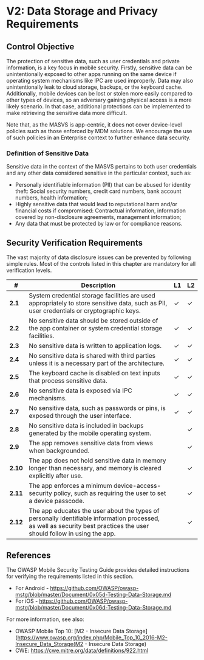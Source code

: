 # V2: Data Storage and Privacy Requirements

## Control Objective

The protection of sensitive data, such as user credentials and private information, is a key focus in mobile security. Firstly, sensitive data can be unintentionally exposed to other apps running on the same device if operating system mechanisms like IPC are used improperly. Data may also unintentionally leak to cloud storage, backups, or the keyboard cache. Additionally, mobile devices can be lost or stolen more easily compared to other types of devices, so an adversary gaining physical access is a more likely scenario. In that case, additional protections can be implemented to make retrieving the sensitive data more difficult.

Note that, as the MASVS is app-centric, it does not cover device-level policies such as those enforced by MDM solutions. We encourage the use of such policies in an Enterprise context to further enhance data security.

### Definition of Sensitive Data

Sensitive data in the context of the MASVS pertains to both user credentials and any other data considered sensitive in the particular context, such as:

- Personally identifiable information (PII) that can be abused for identity theft:  Social security numbers, credit card numbers, bank account numbers, health information;
- Highly sensitive data that would lead to reputational harm and/or financial costs if compromised: Contractual information, information covered by non-disclosure agreements, management information;
- Any data that must be protected by law or for compliance reasons.

<div style="page-break-after: always;"></div>

## Security Verification Requirements

The vast majority of data disclosure issues can be prevented by following simple rules. Most of the controls listed in this chapter are mandatory for all verification levels.

| # | Description | L1 | L2 |
| --- | --- | --- | --- |
| **2.1** | System credential storage facilities are used appropriately to store sensitive data, such as PII, user credentials or cryptographic keys. | ✓ | ✓ |
| **2.2** | No sensitive data should be stored outside of the app container or system credential storage facilities. | ✓ | ✓ |
| **2.3** | No sensitive data is written to application logs. | ✓ | ✓ |
| **2.4** | No sensitive data is shared with third parties unless it is a necessary part of the architecture. | ✓ | ✓ |
| **2.5** | The keyboard cache is disabled on text inputs that process sensitive data. | ✓ | ✓ |
| **2.6** | No sensitive data is exposed via IPC mechanisms. | ✓ | ✓ |
| **2.7** | No sensitive data, such as passwords or pins, is exposed through the user interface. | ✓ | ✓ |
| **2.8** | No sensitive data is included in backups generated by the mobile operating system. |   | ✓ |
| **2.9** | The app removes sensitive data from views when backgrounded. |  | ✓ |
| **2.10** | The app does not hold sensitive data in memory longer than necessary, and memory is cleared explicitly after use. |  | ✓ |
| **2.11** | The app enforces a minimum device-access-security policy, such as requiring the user to set a device passcode. |  | ✓ |
| **2.12** | The app educates the user about the types of personally identifiable information processed, as well as security best practices the user should follow in using the app. |  | ✓ |


## References

The OWASP Mobile Security Testing Guide provides detailed instructions for verifying the requirements listed in this section.

- For Android - https://github.com/OWASP/owasp-mstg/blob/master/Document/0x05d-Testing-Data-Storage.md
- For iOS - https://github.com/OWASP/owasp-mstg/blob/master/Document/0x06d-Testing-Data-Storage.md

For more information, see also:

- OWASP Mobile Top 10: [M2  - Insecure Data Storage](https://www.owasp.org/index.php/Mobile_Top_10_2016-M2-Insecure_Data_Storage(M2  - Insecure Data Storage)
- CWE: https://cwe.mitre.org/data/definitions/922.html
